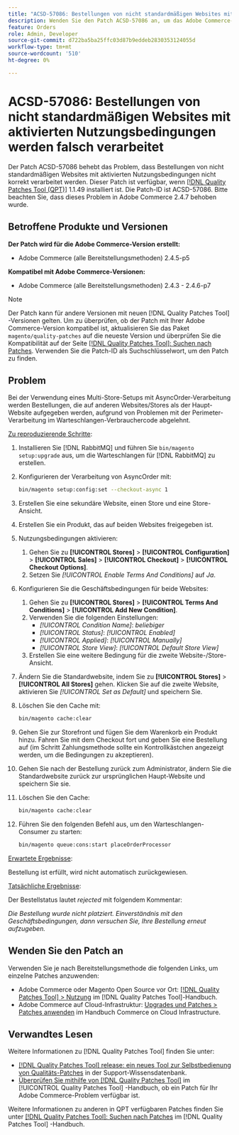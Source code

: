 ```yaml
---
title: "ACSD-57086: Bestellungen von nicht standardmäßigen Websites mit aktivierten Nutzungsbedingungen werden falsch verarbeitet"
description: Wenden Sie den Patch ACSD-57086 an, um das Adobe Commerce-Problem zu beheben, bei dem Bestellungen von nicht standardmäßigen Websites mit aktivierten Nutzungsbedingungen nicht korrekt verarbeitet werden.
feature: Orders
role: Admin, Developer
source-git-commit: d722ba5ba25ffc03d87b9eddeb2830353124055d
workflow-type: tm+mt
source-wordcount: '510'
ht-degree: 0%

---
```


# ACSD-57086: Bestellungen von nicht standardmäßigen Websites mit aktivierten Nutzungsbedingungen werden falsch verarbeitet

Der Patch ACSD-57086 behebt das Problem, dass Bestellungen von nicht standardmäßigen Websites mit aktivierten Nutzungsbedingungen nicht korrekt verarbeitet werden. Dieser Patch ist verfügbar, wenn [[!DNL Quality Patches Tool (QPT)]](https://experienceleague.adobe.com/en/docs/commerce-knowledge-base/kb/announcements/commerce-announcements/magento-quality-patches-released-new-tool-to-self-serve-quality-patches) 1.1.49 installiert ist. Die Patch-ID ist ACSD-57086. Bitte beachten Sie, dass dieses Problem in Adobe Commerce 2.4.7 behoben wurde.

## Betroffene Produkte und Versionen

**Der Patch wird für die Adobe Commerce-Version erstellt:**

* Adobe Commerce (alle Bereitstellungsmethoden) 2.4.5-p5

**Kompatibel mit Adobe Commerce-Versionen:**

* Adobe Commerce (alle Bereitstellungsmethoden) 2.4.3 - 2.4.6-p7

>[!NOTE]
>
>Der Patch kann für andere Versionen mit neuen [!DNL Quality Patches Tool] -Versionen gelten. Um zu überprüfen, ob der Patch mit Ihrer Adobe Commerce-Version kompatibel ist, aktualisieren Sie das Paket `magento/quality-patches` auf die neueste Version und überprüfen Sie die Kompatibilität auf der Seite [[!DNL Quality Patches Tool]: Suchen nach Patches](https://experienceleague.adobe.com/tools/commerce-quality-patches/index.html). Verwenden Sie die Patch-ID als Suchschlüsselwort, um den Patch zu finden.

## Problem

Bei der Verwendung eines Multi-Store-Setups mit AsyncOrder-Verarbeitung werden Bestellungen, die auf anderen Websites/Stores als der Haupt-Website aufgegeben werden, aufgrund von Problemen mit der Perimeter-Verarbeitung im Warteschlangen-Verbrauchercode abgelehnt.

<u>Zu reproduzierende Schritte</u>:

1. Installieren Sie [!DNL RabbitMQ] und führen Sie `bin/magento setup:upgrade` aus, um die Warteschlangen für [!DNL RabbitMQ] zu erstellen.
1. Konfigurieren der Verarbeitung von AsyncOrder mit:

   ```bash
   bin/magento setup:config:set --checkout-async 1
   ```

1. Erstellen Sie eine sekundäre Website, einen Store und eine Store-Ansicht.
1. Erstellen Sie ein Produkt, das auf beiden Websites freigegeben ist.
1. Nutzungsbedingungen aktivieren:
   1. Gehen Sie zu **[!UICONTROL Stores]** > **[!UICONTROL Configuration]** > **[!UICONTROL Sales]** > **[!UICONTROL Checkout]** > **[!UICONTROL Checkout Options]**.
   1. Setzen Sie *[!UICONTROL Enable Terms And Conditions]* auf *Ja*.
1. Konfigurieren Sie die Geschäftsbedingungen für beide Websites:
   1. Gehen Sie zu **[!UICONTROL Stores]** > **[!UICONTROL Terms And Conditions]** > **[!UICONTROL Add New Condition]**.
   1. Verwenden Sie die folgenden Einstellungen:
      * *[!UICONTROL Condition Name]*: *beliebiger*
      * *[!UICONTROL Status]*: *[!UICONTROL Enabled]*
      * *[!UICONTROL Applied]*: *[!UICONTROL Manually]*
      * *[!UICONTROL Store View]*: *[!UICONTROL Default Store View]*
   1. Erstellen Sie eine weitere Bedingung für die zweite Website-/Store-Ansicht.
1. Ändern Sie die Standardwebsite, indem Sie zu **[!UICONTROL Stores]** > **[!UICONTROL All Stores]** gehen. Klicken Sie auf die zweite Website, aktivieren Sie *[!UICONTROL Set as Default]* und speichern Sie.
1. Löschen Sie den Cache mit:

   ```bash
   bin/magento cache:clear
   ```

1. Gehen Sie zur Storefront und fügen Sie dem Warenkorb ein Produkt hinzu. Fahren Sie mit dem Checkout fort und geben Sie eine Bestellung auf (im Schritt Zahlungsmethode sollte ein Kontrollkästchen angezeigt werden, um die Bedingungen zu akzeptieren).
1. Gehen Sie nach der Bestellung zurück zum Administrator, ändern Sie die Standardwebsite zurück zur ursprünglichen Haupt-Website und speichern Sie sie.
1. Löschen Sie den Cache:

   ```bash
   bin/magento cache:clear
   ```

1. Führen Sie den folgenden Befehl aus, um den Warteschlangen-Consumer zu starten:

   ```bash
   bin/magento queue:cons:start placeOrderProcessor
   ```

<u>Erwartete Ergebnisse</u>:

Bestellung ist erfüllt, wird nicht automatisch zurückgewiesen.

<u>Tatsächliche Ergebnisse</u>:

Der Bestellstatus lautet *rejected* mit folgendem Kommentar:

*Die Bestellung wurde nicht platziert. Einverständnis mit den Geschäftsbedingungen, dann versuchen Sie, Ihre Bestellung erneut aufzugeben.*

## Wenden Sie den Patch an

Verwenden Sie je nach Bereitstellungsmethode die folgenden Links, um einzelne Patches anzuwenden:

* Adobe Commerce oder Magento Open Source vor Ort: [[!DNL Quality Patches Tool] > Nutzung](https://experienceleague.adobe.com/docs/commerce-operations/tools/quality-patches-tool/usage.html) im [!DNL Quality Patches Tool]-Handbuch.
* Adobe Commerce auf Cloud-Infrastruktur: [Upgrades und Patches > Patches anwenden](https://experienceleague.adobe.com/docs/commerce-cloud-service/user-guide/develop/upgrade/apply-patches.html) im Handbuch Commerce on Cloud Infrastructure.

## Verwandtes Lesen

Weitere Informationen zu [!DNL Quality Patches Tool] finden Sie unter:

* [[!DNL Quality Patches Tool] release: ein neues Tool zur Selbstbedienung von Qualitäts-Patches](https://experienceleague.adobe.com/en/docs/commerce-knowledge-base/kb/announcements/commerce-announcements/magento-quality-patches-released-new-tool-to-self-serve-quality-patches) in der Support-Wissensdatenbank.
* [Überprüfen Sie mithilfe von  [!DNL Quality Patches Tool]](/help/tools/quality-patches-tool/patches-available-in-qpt/check-patch-for-magento-issue-with-magento-quality-patches.md) im [!UICONTROL Quality Patches Tool] -Handbuch, ob ein Patch für Ihr Adobe Commerce-Problem verfügbar ist.


Weitere Informationen zu anderen in QPT verfügbaren Patches finden Sie unter [[!DNL Quality Patches Tool]: Suchen nach Patches](https://experienceleague.adobe.com/tools/commerce-quality-patches/index.html) im [!DNL Quality Patches Tool] -Handbuch.
